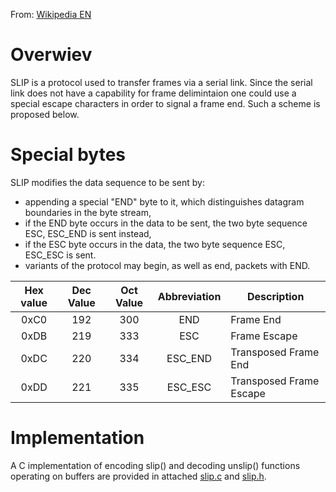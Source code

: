 From: [Wikipedia EN](https://en.wikipedia.org/wiki/Serial_Line_Internet_Protocol)

# Overwiev
SLIP is a protocol used to transfer frames via a serial link. Since the serial link does not have a capability for frame delimintaion one could use a special escape characters in order to signal a frame end. Such a scheme is proposed below.

# Special bytes
SLIP modifies the data sequence to be sent by:
*  appending a special "END" byte to it, which distinguishes datagram boundaries in the byte stream,
*  if the END byte occurs in the data to be sent, the two byte sequence ESC, ESC_END is sent instead,
*  if the ESC byte occurs in the data, the two byte sequence ESC, ESC_ESC is sent. 
*  variants of the protocol may begin, as well as end, packets with END.


| Hex value |Dec Value | Oct Value | Abbreviation | Description |
|:-:|:-:|:-:|:-:| ---------------------- |
| 0xC0 | 192 | 300 | END | Frame End |
| 0xDB | 219 | 333 | ESC | Frame Escape |
| 0xDC | 220 | 334 | ESC_END | Transposed Frame End |
| 0xDD | 221 | 335 | ESC_ESC | Transposed Frame Escape |  

# Implementation

A C implementation of encoding slip() and decoding unslip() functions operating on buffers are provided in attached [slip.c](slip.c) and [slip.h](slip.h).

